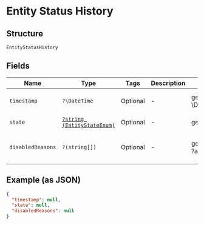 
# Entity Status History

## Structure

`EntityStatusHistory`

## Fields

| Name | Type | Tags | Description | Getter | Setter |
|  --- | --- | --- | --- | --- | --- |
| `timestamp` | `?\DateTime` | Optional | - | getTimestamp(): ?\DateTime | setTimestamp(?\DateTime timestamp): void |
| `state` | [`?string (EntityStateEnum)`](../../doc/models/entity-state-enum.md) | Optional | - | getState(): ?string | setState(?string state): void |
| `disabledReasons` | `?(string[])` | Optional | - | getDisabledReasons(): ?array | setDisabledReasons(?array disabledReasons): void |

## Example (as JSON)

```json
{
  "timestamp": null,
  "state": null,
  "disabledReasons": null
}
```

